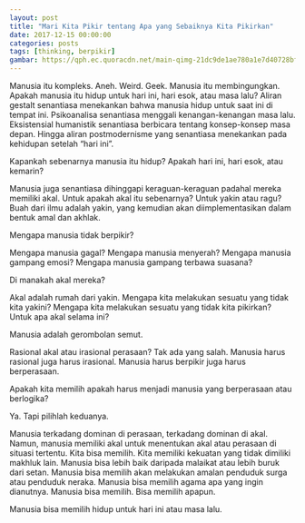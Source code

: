 ```yaml
---
layout: post
title: "Mari Kita Pikir tentang Apa yang Sebaiknya Kita Pikirkan"
date: 2017-12-15 00:00:00
categories: posts
tags: [thinking, berpikir]
gambar: https://qph.ec.quoracdn.net/main-qimg-21dc9de1ae780a1e7d40728bf00c6d48-c
---
```


Manusia itu kompleks. Aneh. Weird. Geek. Manusia itu membingungkan. Apakah manusia itu hidup untuk hari ini, hari esok, atau masa lalu? Aliran gestalt senantiasa menekankan bahwa manusia hidup untuk saat ini di tempat ini. Psikoanalisa senantiasa menggali kenangan-kenangan masa lalu. Eksistensial humanistik senantiasa berbicara tentang konsep-konsep masa depan. Hingga aliran postmodernisme yang senantiasa menekankan pada kehidupan setelah “hari ini”. 

Kapankah sebenarnya manusia itu hidup? Apakah hari ini, hari esok, atau kemarin?

Manusia juga senantiasa dihinggapi keraguan-keraguan padahal mereka memiliki akal. Untuk apakah akal itu sebenarnya? Untuk yakin atau ragu? Buah dari ilmu adalah yakin, yang kemudian akan diimplementasikan dalam bentuk amal dan akhlak.

Mengapa manusia tidak berpikir?

Mengapa manusia gagal? Mengapa manusia menyerah? Mengapa manusia gampang emosi? Mengapa manusia gampang terbawa suasana?

Di manakah akal mereka?

Akal adalah rumah dari yakin. Mengapa kita melakukan sesuatu yang tidak kita yakini? Mengapa kita melakukan sesuatu yang tidak kita pikirkan? Untuk apa akal selama ini?

Manusia adalah gerombolan semut.

Rasional akal atau irasional perasaan? Tak ada yang salah. Manusia harus rasional juga harus irasional. Manusia harus berpikir juga harus berperasaan.

Apakah kita memilih apakah harus menjadi manusia yang berperasaan atau berlogika?

Ya. Tapi pilihlah keduanya.

Manusia terkadang dominan di perasaan, terkadang dominan di akal. Namun, manusia memiliki akal untuk menentukan akal atau perasaan di situasi tertentu. Kita bisa memilih. Kita memiliki kekuatan yang tidak dimiliki makhluk lain. Manusia bisa lebih baik daripada malaikat atau lebih buruk dari setan. Manusia bisa memilih akan melakukan amalan penduduk surga atau penduduk neraka. Manusia bisa memilih agama apa yang ingin dianutnya. Manusia bisa memilih. Bisa memilih apapun.

Manusia bisa memilih hidup untuk hari ini atau masa lalu.